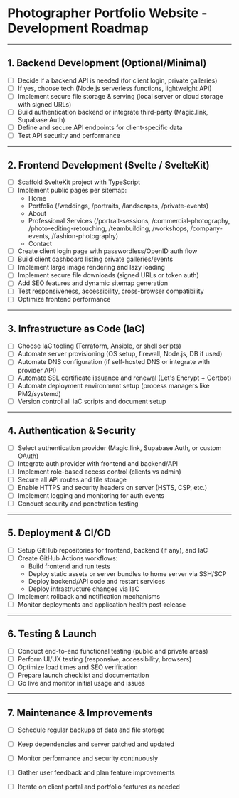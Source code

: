 # Photographer Portfolio Website - Development Roadmap

---

## 1. Backend Development (Optional/Minimal)

- [ ] Decide if a backend API is needed (for client login, private galleries)
- [ ] If yes, choose tech (Node.js serverless functions, lightweight API)
- [ ] Implement secure file storage & serving (local server or cloud storage with signed URLs)
- [ ] Build authentication backend or integrate third-party (Magic.link, Supabase Auth)
- [ ] Define and secure API endpoints for client-specific data
- [ ] Test API security and performance

---

## 2. Frontend Development (Svelte / SvelteKit)

- [ ] Scaffold SvelteKit project with TypeScript
- [ ] Implement public pages per sitemap:
  - Home
  - Portfolio (/weddings, /portraits, /landscapes, /private-events)
  - About
  - Professional Services (/portrait-sessions, /commercial-photography, /photo-editing-retouching, /teambuilding, /workshops, /company-events, /fashion-photography)
  - Contact
- [ ] Create client login page with passwordless/OpenID auth flow
- [ ] Build client dashboard listing private galleries/events
- [ ] Implement large image rendering and lazy loading
- [ ] Implement secure file downloads (signed URLs or token auth)
- [ ] Add SEO features and dynamic sitemap generation
- [ ] Test responsiveness, accessibility, cross-browser compatibility
- [ ] Optimize frontend performance

---

## 3. Infrastructure as Code (IaC)

- [ ] Choose IaC tooling (Terraform, Ansible, or shell scripts)
- [ ] Automate server provisioning (OS setup, firewall, Node.js, DB if used)
- [ ] Automate DNS configuration (if self-hosted DNS or integrate with provider API)
- [ ] Automate SSL certificate issuance and renewal (Let's Encrypt + Certbot)
- [ ] Automate deployment environment setup (process managers like PM2/systemd)
- [ ] Version control all IaC scripts and document setup

---

## 4. Authentication & Security

- [ ] Select authentication provider (Magic.link, Supabase Auth, or custom OAuth)
- [ ] Integrate auth provider with frontend and backend/API
- [ ] Implement role-based access control (clients vs admin)
- [ ] Secure all API routes and file storage
- [ ] Enable HTTPS and security headers on server (HSTS, CSP, etc.)
- [ ] Implement logging and monitoring for auth events
- [ ] Conduct security and penetration testing

---

## 5. Deployment & CI/CD

- [ ] Setup GitHub repositories for frontend, backend (if any), and IaC
- [ ] Create GitHub Actions workflows:
  - Build frontend and run tests
  - Deploy static assets or server bundles to home server via SSH/SCP
  - Deploy backend/API code and restart services
  - Deploy infrastructure changes via IaC
- [ ] Implement rollback and notification mechanisms
- [ ] Monitor deployments and application health post-release

---

## 6. Testing & Launch

- [ ] Conduct end-to-end functional testing (public and private areas)
- [ ] Perform UI/UX testing (responsive, accessibility, browsers)
- [ ] Optimize load times and SEO verification
- [ ] Prepare launch checklist and documentation
- [ ] Go live and monitor initial usage and issues

---

## 7. Maintenance & Improvements

- [ ] Schedule regular backups of data and file storage
- [ ] Keep dependencies and server patched and updated
- [ ] Monitor performance and security continuously
- [ ] Gather user feedback and plan feature improvements
- [ ] Iterate on client portal and portfolio features as needed

